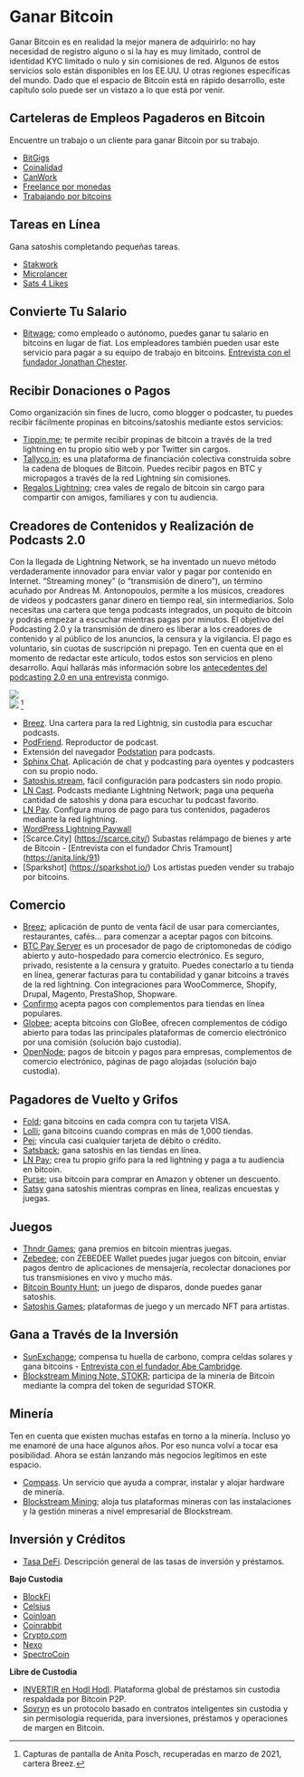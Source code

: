 # Ganar Bitcoin
Ganar Bitcoin es en realidad la mejor manera de adquirirlo: no hay necesidad de registro alguno o si la hay es muy limitado, control de identidad KYC limitado o nulo y sin comisiones de red. Algunos de estos servicios solo están disponibles en los EE.UU. U otras regiones específicas del mundo. Dado que el espacio de Bitcoin está en rápido desarrollo, este capítulo solo puede ser un vistazo a lo que está por venir.

## Carteleras de Empleos Pagaderos en Bitcoin
Encuentre un trabajo o un cliente para ganar Bitcoin por su trabajo.
* [BitGigs](https://bitgigs.com/)  
* [Coinalidad](https://coinality.com/)  
* [CanWork](https://www.canwork.io/)  
* [Freelance por monedas](https://freelanceforcoins.com/projects)  
* [Trabajando por bitcoins](https://workingforbitcoins.com/)  

## Tareas en Línea
Gana satoshis completando pequeñas tareas.
* [Stakwork](https://stakwork.com)  
* [Microlancer](https://microlancer.io/)  
* [Sats 4 Likes](https://kriptode.com/satsforlikes/index.html)  

## Convierte Tu Salario
* [Bitwage](https://www.bitwage.com/); como empleado o autónomo, puedes ganar tu salario en bitcoins en lugar de fiat. Los empleadores también pueden usar este servicio para pagar a su equipo de trabajo en bitcoins. [Entrevista con el fundador Jonathan Chester](https://anita.link/106).

## Recibir Donaciones o Pagos
Como organización sin fines de lucro, como blogger o podcaster, tu puedes recibir fácilmente propinas en bitcoins/satoshis mediante estos servicios:

* [Tippin.me](https://tippin.me/); te permite recibir propinas de bitcoin a través de la tred lightning en tu propio sitio web y por Twitter sin cargos.  
* [Tallyco.in](https://tallyco.in/); es una plataforma de financiación colectiva construida sobre la cadena de bloques de Bitcoin. Puedes recibir pagos en BTC y micropagos a través de la red Lightning sin comisiones.
* [Regalos Lightning](https://lightning.gifts/); crea vales de regalo de bitcoin sin cargo para compartir con amigos, familiares y con tu audiencia.

## Creadores de Contenidos y Realización de Podcasts 2.0
Con la llegada de Lightning Network, se ha inventado un nuevo método verdaderamente innovador para enviar valor y pagar por contenido en Internet. “Streaming money” (o “transmisión de dinero”), un término acuñado por Andreas M. Antonopoulos, permite a los músicos, creadores de videos y podcasters ganar dinero en tiempo real, sin intermediarios. Solo necesitas una cartera que tenga podcasts integrados, un poquito de bitcoin y podrás empezar a escuchar mientras pagas por minutos. El objetivo del Podcasting 2.0 y la transmisión de dinero es liberar a los creadores de contenido y al público de los anuncios, la censura y la vigilancia. El pago es voluntario, sin cuotas de suscripción ni prepago. Ten en cuenta que en el momento de redactar este artículo, todos estos son servicios en pleno desarrollo. Aquí hallarás más información sobre los [antecedentes del podcasting 2.0 en una entrevista](https://anita.link/pod2) conmigo.

![](assets/_breez-podcast.png)  
![](assets/_breez-podcast-boost.png) [^78]

* [Breez](https://breez.technology/). Una cartera para la red Lightnig, sin custodia para escuchar podcasts.  
* [PodFriend](https://web.podfriend.com/). Reproductor de podcast.  
* Extensión del navegador [Podstation](https://podstation.github.io/) para podcasts.  
* [Sphinx Chat](https://sphinx.chat/). Aplicación de chat y podcasting para oyentes y podcasters con su propio nodo.  
* [Satoshis.stream](https://satoshis.stream/), fácil configuración para podcasters sin nodo propio.  
* [LN Cast](https://lncast.com/). Podcasts mediante Lightning Network; paga una pequeña cantidad de satoshis y dona para escuchar tu podcast favorito.  
* [LN Pay](https://lnpay.co/). Configura muros de pago para tus contenidos, pagaderos mediante la red lightning.  
* [WordPress Lightning Paywall](https://lightning-paywall.coincharge.io/)  
* [Scarce.City] (https://scarce.city/) Subastas relámpago de bienes y arte de Bitcoin - [Entrevista con el fundador Chris Tramount] (https://anita.link/91)
* [Sparkshot] (https://sparkshot.io/) Los artistas pueden vender su trabajo por bitcoins.

## Comercio
* [Breez](https://breez.technology/#business); aplicación de punto de venta fácil de usar para comerciantes, restaurantes, cafés… para comenzar a aceptar pagos con bitcoins.
* [BTC Pay Server](https://btcpayserver.org/) es un procesador de pago de criptomonedas de código abierto y auto-hospedado para comercio electrónico. Es seguro, privado, resistente a la censura y gratuito. Puedes conectarlo a tu tienda en línea, generar facturas para tu contabilidad y ganar bitcoins a través de la red lightning. Con integraciones para WooCommerce, Shopify, Drupal, Magento, PrestaShop, Shopware.  
* [Confirmo](https://confirmo.net/) acepta pagos con complementos para tiendas en línea populares.  
* [Globee](https://globee.com/); acepta bitcoins con GloBee, ofrecen complementos de código abierto para todas las principales plataformas de comercio electrónico por una comisión (solución bajo custodia).
* [OpenNode](https://www.opennode.com/); pagos de bitcoin y pagos para empresas, complementos de comercio electrónico, páginas de pago alojadas (solución bajo custodia).

## Pagadores de Vuelto y Grifos
* [Fold](https://foldapp.com/); gana bitcoins en cada compra con tu tarjeta VISA.  
* [Lolli](https://www.lolli.com/); gana bitcoins cuando compras en más de 1,000 tiendas.  
* [Pei](https://getpei.com/); vincula casi cualquier tarjeta de débito o crédito.  
* [Satsback](https://satsback.com/en); gana satoshis en las tiendas en línea.  
* [LN Pay](https://lnpay.co/faucets/); crea tu propio grifo para la red lightning y paga a tu audiencia en bitcoin.
* [Purse](https://purse.io); usa bitcoin para comprar en Amazon y obtener un descuento.
* [Satsy](https://satsy.com/) gana satoshis mientras compras en línea, realizas encuestas y juegas.

## Juegos
* [Thndr Games](https://thndr.games/games); gana premios en bitcoin mientras juegas.  
* [Zebedee](https://zebedee.io/); con ZEBEDEE Wallet puedes jugar juegos con bitcoin, enviar pagos dentro de aplicaciones de mensajería, recolectar donaciones por tus transmisiones en vivo y mucho más.
* [Bitcoin Bounty Hunt](https://bitcoinbountyhunt.com/); un juego de disparos, donde puedes ganar satoshis.
* [Satoshis Games](https://satoshis.games/); plataformas de juego y un mercado NFT para artistas.

## Gana a Través de la Inversión
* [SunExchange](https://thesunexchange.com/); compensa tu huella de carbono, compra celdas solares y gana bitcoins - [Entrevista con el fundador Abe Cambridge](https://anita.link/104).  
* [Blockstream Mining Note, STOKR](https://blockstream.com/finance/bmn/); participa de la minería de Bitcoin mediante la compra del token de seguridad STOKR.  

## Minería
Ten en cuenta que existen muchas estafas en torno a la minería. Incluso yo me enamoré de una hace algunos años. Por eso nunca volví a tocar esa posibilidad. Ahora se están lanzando más negocios legítimos en este espacio.

* [Compass](https://compassmining.io/). Un servicio que ayuda a comprar, instalar y alojar hardware de minería.
* [Blockstream Mining](https://blockstream.com/mining/); aloja tus plataformas mineras con las instalaciones y la gestión mineras a nivel empresarial de Blockstream.

## Inversión y Créditos
* [Tasa DeFi](https://defirate.com/). Descripción general de las tasas de inversión y préstamos.  

**Bajo Custodia**
* [BlockFi](https://blockfi.com/)  
* [Celsius](https://celsius.network/borrow-dollars-using-crypto-as-collateral/)  
* [Coinloan](https://coinloan.io/)  
* [Coinrabbit](https://coinrabbit.io/)  
* [Crypto.com](https://crypto.com/earn)  
* [Nexo](https://nexo.io/borrow)  
* [SpectroCoin](https://spectrocoin.com/)  

**Libre de Custodia**
* [INVERTIR en Hodl Hodl](https://lend.hodlhodl.com/). Plataforma global de préstamos sin custodia respaldada por Bitcoin P2P.
* [Sovryn](https://sovryn.app) es un protocolo basado en contratos inteligentes sin custodia y sin permisología requerida, para inversiones, préstamos y operaciones de margen en Bitcoin.

[^78]: Capturas de pantalla de Anita Posch, recuperadas en marzo de 2021, cartera Breez.  
